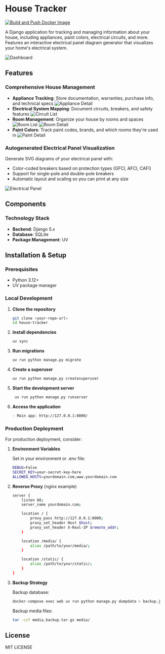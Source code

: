 # House Tracker

[![Build and Push Docker Image](https://github.com/soehlert/our-house/actions/workflows/build-and-push.yml/badge.svg)](https://github.com/soehlert/our-house/actions/workflows/build-and-push.yml)

A Django application for tracking and managing information about your house, including appliances, paint colors, electrical circuits, and more. 
Features an interactive electrical panel diagram generator that visualizes your home's electrical system.

![Dashboard](docs/images/Home%20Dashboard.png "Main Dashboard View")

## Features

### Comprehensive House Management
- **Appliance Tracking**: Store documentation, warranties, purchase info, and technical specs
![Appliance Detail](docs/images/Appliance%20Detail.png "Appliance detail")
- **Electrical System Mapping**: Document circuits, breakers, and safety features
![Circuit List](docs/images/Circuit%20List.png "List of circuits")
- **Room Management**: Organize your house by rooms and spaces
![Room List](docs/images/Room%20List.png "List of rooms")
![Room Detail](docs/images/Room%20Detail.png "Detail view of a room")
- **Paint Colors**: Track paint codes, brands, and which rooms they're used in
![Paint Detail](docs/images/Paint%20Detail.png "Detail view of paint color")

### Autogenerated Electrical Panel Visualization
Generate SVG diagrams of your electrical panel with:
- Color-coded breakers based on protection types (GFCI, AFCI, CAFI)
- Support for single-pole and double-pole breakers
- Automatic layout and scaling so you can print at any size

![Electrical Panel](docs/images/Electrical%20Panel.png "Auto generated electrical panel")

## Components

### Technology Stack
- **Backend**: Django 5.x
- **Database**: SQLite
- **Package Management**: UV

## Installation & Setup

### Prerequisites
- Python 3.12+
- UV package manager

### Local Development

1. **Clone the repository**

   ```bash
   git clone <your-repo-url>
   cd house-tracker
   ```

2. **Install dependencies**

   ```bash
   uv sync
   ```

3. **Run migrations**
   ```bash
   uv run python manage.py migrate
   ```

4. **Create a superuser**
    ```bash
    uv run python manage.py createsuperuser
    ```

5. **Start the development server**
   ```bash
    uv run python manage.py runserver
   ```

6. **Access the application**
    ```bash
   - Main app: http://127.0.0.1:8000/
   ```

### Production Deployment

For production deployment, consider:

1. **Environment Variables**

   Set in your environment or .env file:
   ```bash
   DEBUG=False
   SECRET_KEY=your-secret-key-here
   ALLOWED_HOSTS=yourdomain.com,www.yourdomain.com
   ```

2. **Reverse Proxy** (nginx example)
   ```bash
   server {
       listen 80;
       server_name yourdomain.com;

       location / {
           proxy_pass http://127.0.0.1:8000;
           proxy_set_header Host $host;
           proxy_set_header X-Real-IP $remote_addr;
       }

       location /media/ {
           alias /path/to/your/media/;
       }

       location /static/ {
           alias /path/to/your/static/;
       }
   }
   ```

3. **Backup Strategy**

   Backup database:
   ```bash
   docker-compose exec web uv run python manage.py dumpdata > backup.json
   ```

   Backup media files:
   ```bash
   tar -czf media_backup.tar.gz media/
   ```

## License

MIT LICENSE
